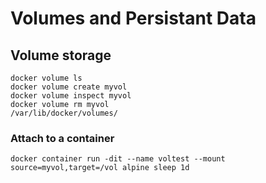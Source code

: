 # Volumes and Persistant Data

## Volume storage

    docker volume ls
    docker volume create myvol
    docker volume inspect myvol
    docker volume rm myvol
    /var/lib/docker/volumes/

### Attach to a container

    docker container run -dit --name voltest --mount source=myvol,target=/vol alpine sleep 1d
